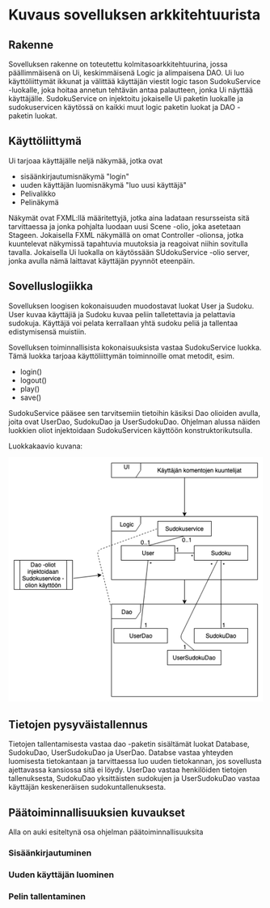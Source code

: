 # Kuvaus sovelluksen arkkitehtuurista

## Rakenne

Sovelluksen rakenne on toteutettu kolmitasoarkkitehtuurina, jossa päällimmäisenä on Ui, keskimmäisenä Logic ja alimpaisena DAO. Ui luo käyttöliittymät ikkunat ja välittää käyttäjän viestit logic tason SudokuService -luokalle, joka hoitaa annetun tehtävän antaa palautteen, jonka Ui näyttää käyttäjälle. SudokuService on injektoitu jokaiselle Ui paketin luokalle ja sudokuservicen käytössä on kaikki muut logic paketin luokat ja DAO -paketin luokat.

## Käyttöliittymä

Ui tarjoaa käyttäjälle neljä näkymää, jotka ovat
* sisäänkirjautumisnäkymä "login"
* uuden käyttäjän luomisnäkymä "luo uusi käyttäjä"
* Pelivalikko
* Pelinäkymä

 Näkymät ovat FXML:llä määritettyjä, jotka aina ladataan resursseista sitä tarvittaessa ja jonka pohjalta luodaan uusi Scene -olio, joka asetetaan Stageen. Jokaisella FXML näkymällä on omat Controller -olionsa, jotka kuuntelevat näkymissä tapahtuvia muutoksia ja reagoivat niihin sovitulla tavalla. Jokaisella Ui luokalla on käytössään SUdokuService -olio server, jonka avulla nämä laittavat käyttäjän pyynnöt eteenpäin.

## Sovelluslogiikka

Sovelluksen loogisen kokonaisuuden muodostavat luokat User ja Sudoku. User kuvaa käyttäjiä ja Sudoku kuvaa peliin talletettavia ja pelattavia sudokuja. Käyttäjä voi pelata kerrallaan yhtä sudoku peliä ja tallentaa edistymisensä muistiin. 

Sovelluksen toiminnallisista kokonaisuuksista vastaa SudokuService luokka. Tämä luokka tarjoaa käyttöliittymän toiminnoille omat metodit, esim.
* login()
* logout()
* play()
* save()

SudokuService pääsee sen tarvitsemiin tietoihin käsiksi Dao olioiden avulla, joita ovat UserDao, SudokuDao ja UserSudokuDao. Ohjelman alussa näiden luokkien oliot injektoidaan SudokuServicen käyttöön konstruktorikutsulla. 

Luokkakaavio kuvana:

![alt text](https://github.com/HegePI/ot-harjoitustyo/blob/master/dokumentaatio/kuvat/luokkakaavio.png)

## Tietojen pysyväistallennus

Tietojen tallentamisesta vastaa dao -paketin sisältämät luokat Database, SudokuDao, UserSudokuDao ja UserDao. Databse vastaa yhteyden luomisesta tietokantaan ja tarvittaessa luo uuden tietokannan, jos sovellusta ajettavassa kansiossa sitä ei löydy. UserDao vastaa henkilöiden tietojen tallenuksesta, SudokuDao yksittäisten sudokujen ja UserSudokuDao vastaa käyttäjän keskeneräisen sudokuntallenuksesta.


## Päätoiminnallisuuksien kuvaukset

Alla on auki esiteltynä osa ohjelman päätoiminnallisuuksita

### Sisäänkirjautuminen

### Uuden käyttäjän luominen

### Pelin tallentaminen